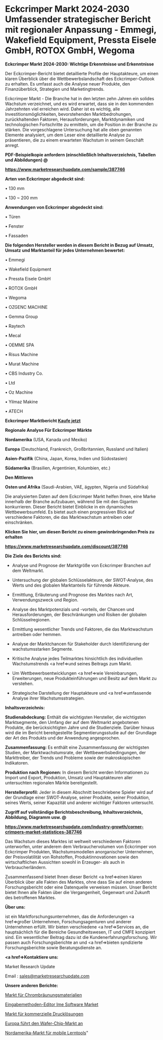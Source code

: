 # Eckcrimper Markt 2024-2030 Umfassender strategischer Bericht mit regionaler Anpassung - Emmegi, Wakefield Equipment, Pressta Eisele GmbH, ROTOX GmbH, Wegoma

<strong>Eckcrimper Markt 2024-2030: Wichtige Erkenntnisse und Erkenntnisse</strong>

Der Eckcrimper-Bericht bietet detaillierte Profile der Hauptakteure, um einen klaren Überblick über die Wettbewerbslandschaft des Eckcrimper-Outlook zu erhalten. Es umfasst auch die Analyse neuer Produkte, den Finanzüberblick, Strategien und Marketingtrends.

Eckcrimper Markt - Die Branche hat in den letzten zehn Jahren ein solides Wachstum verzeichnet, und es wird erwartet, dass sie in den kommenden Jahrzehnten viel erreichen wird. Daher ist es wichtig, alle Investitionsmöglichkeiten, bevorstehenden Marktbedrohungen, zurückhaltenden Faktoren, Herausforderungen, Marktdynamiken und technologischen Fortschritte zu ermitteln, um die Position in der Branche zu stärken. Die vorgeschlagene Untersuchung hat alle oben genannten Elemente analysiert, um dem Leser eine detaillierte Analyse zu präsentieren, die zu einem erwarteten Wachstum in seinem Geschäft anregt.



<strong><b>PDF-Beispielkopie anfordern (einschließlich Inhaltsverzeichnis, Tabellen und Abbildungen) @ </b></strong>

<strong><a href=https://www.marketresearchupdate.com/sample/387746>

<strong>https://www.marketresearchupdate.com/sample/387746</u></a></strong></strong>



<strong>Arten von Eckcrimper abgedeckt sind:</strong>

•  130 mm

• 130 ~ 200 mm



<strong>Anwendungen von Eckcrimper abgedeckt sind:</strong>

• Türen

• Fenster

• Fassaden



<strong>Die folgenden Hersteller werden in diesem Bericht in Bezug auf Umsatz, Umsatz und Marktanteil für jedes Unternehmen bewertet:</strong>

• Emmegi

• Wakefield Equipment

• Pressta Eisele GmbH

• ROTOX GmbH

• Wegoma

• OZGENC MACHINE

• Gemma Group

• Raytech

• Mecal

• OEMME SPA

• Risus Machine

• Murat Machine

• CBS Industry Co.

• Ltd

• Oz Machine

• Yilmaz Makine

• ATECH



<strong>Eckcrimper Marktbericht <a href=https://www.marketresearchupdate.com/buynow/387746>Kaufe jetzt</a></strong>



<strong>Regionale Analyse Für Eckcrimper Märkte</strong>



<strong>Nordamerika</strong> (USA, Kanada und Mexiko)



<strong>Europa</strong> (Deutschland, Frankreich, Großbritannien, Russland und Italien)



<strong>Asien-Pazifik</strong> (China, Japan, Korea, Indien und Südostasien)



<strong>Südamerika</strong> (Brasilien, Argentinien, Kolumbien, etc.)



<strong>Den Mittleren</strong> 

<strong>Osten und Afrika</strong> (Saudi-Arabien, VAE, ägypten, Nigeria und Südafrika)

Die analysierten Daten auf dem Eckcrimper Markt helfen Ihnen, eine Marke innerhalb der Branche aufzubauen, während Sie mit den Giganten konkurrieren. Dieser Bericht bietet Einblicke in ein dynamisches Wettbewerbsumfeld. Es bietet auch einen progressiven Blick auf verschiedene Faktoren, die das Marktwachstum antreiben oder einschränken.



<strong>Klicken Sie hier, um diesen Bericht zu einem gewinnbringenden Preis zu erhalten
</strong>

<strong><a href=https://www.marketresearchupdate.com/discount/387746>https://www.marketresearchupdate.com/discount/387746</b></u></strong></a>



<strong>Die Ziele des Berichts sind:</strong>

- Analyse und Prognose der Marktgröße von Eckcrimper Branchen auf dem Weltmarkt.

- Untersuchung der globalen Schlüsselakteure, der SWOT-Analyse, des Werts und des globalen Marktanteils für führende Akteure.

- Ermittlung, Erläuterung und Prognose des Marktes nach Art, Verwendungszweck und Region.

- Analyse des Marktpotenzials und -vorteils, der Chancen und Herausforderungen, der Beschränkungen und Risiken der globalen Schlüsselregionen.

- Ermittlung wesentlicher Trends und Faktoren, die das Marktwachstum antreiben oder hemmen.

- Analyse der Marktchancen für Stakeholder durch Identifizierung der wachstumsstarken Segmente.

- Kritische Analyse jedes Teilmarktes hinsichtlich des individuellen Wachstumstrends <a href=>und</a> seines Beitrags zum Markt.

- Um Wettbewerbsentwicklungen <a href=>wie</a> Vereinbarungen, Erweiterungen, neue Produkteinführungen und Besitz auf dem Markt zu verstehen.

- Strategische Darstellung der Hauptakteure und <a href=>umfas</a>sende Analyse ihrer Wachstumsstrategien.



<strong>Inhaltsverzeichnis:</strong>



<strong>Studienabdeckung:</strong> Enthält die wichtigsten Hersteller, die wichtigsten Marktsegmente, den Umfang der auf dem Weltmarkt angebotenen Produkte, die berücksichtigten Jahre und die Studienziele. Darüber hinaus wird die im Bericht bereitgestellte Segmentierungsstudie auf der Grundlage der Art des Produkts und der Anwendung angesprochen.



<strong>Zusammenfassung:</strong> Es enthält eine Zusammenfassung der wichtigsten Studien, der Marktwachstumsrate, der Wettbewerbsbedingungen, der Markttreiber, der Trends und Probleme sowie der makroskopischen Indikatoren.



<strong>Produktion nach Regionen:</strong> In diesem Bericht werden Informationen zu Import und Export, Produktion, Umsatz und Hauptakteuren aller untersuchten regionalen Märkte bereitgestellt.



<strong>Herstellerprofil:</strong> Jeder in diesem Abschnitt beschriebene Spieler wird auf der Grundlage einer SWOT-Analyse, seiner Produkte, seiner Produktion, seines Werts, seiner Kapazität und anderer wichtiger Faktoren untersucht.



<strong><b>Zugriff auf vollständige Berichtsbeschreibung, Inhaltsverzeichnis, Abbildung, Diagramm usw. @ </b></strong>

<strong><a href=https://www.marketresearchupdate.com/industry-growth/corner-crimpers-market-statistices-387746>https://www.marketresearchupdate.com/industry-growth/corner-crimpers-market-statistices-387746</a></strong>

Das Wachstum dieses Marktes ist weltweit verschiedenen Faktoren unterworfen, unter anderem dem Verbrauchervolumen von Eckcrimper von Eckcrimper Produkten, Wachstumsmodellen anorganischer Unternehmen, der Preisvolatilität von Rohstoffen, Produktinnovationen sowie den wirtschaftlichen Aussichten sowohl in Erzeuger- als auch in Verbraucherländern.

Zusammenfassend bietet Ihnen dieser Bericht <a href=>einen</a> klaren Überblick über alle Fakten des Marktes, ohne dass Sie auf einen anderen Forschungsbericht oder eine Datenquelle verweisen müssen. Unser Bericht bietet Ihnen alle Fakten über die Vergangenheit, Gegenwart und Zukunft des betroffenen Marktes.



<strong>Über uns:</strong>

 ist ein Marktforschungsunternehmen, das die Anforderungen <a href=>großer</a> Unternehmen, Forschungsagenturen und anderer Unternehmen erfüllt. Wir bieten verschiedene <a href=>Services</a> an, die hauptsächlich für die Bereiche Gesundheitswesen, IT und CMFE konzipiert sind. Ein wesentlicher Beitrag dazu ist die Kundenerfahrungsforschung. Wir passen auch Forschungsberichte an und <a href=>bieten</a> syndizierte Forschungsberichte sowie Beratungsdienste an.



<strong><a href=>Kontaktiere uns:</a></strong>

Market Research Update

Email : sales@marketresearchupdate.com



<strong>Unsere anderen Berichte:</strong>

<a href=https://www.linkedin.com/pulse/chrome-tanning-materials-market-growth-possibilities>Markt für Chrombräunungsmaterialien</a>

<a href=https://www.linkedin.com/pulse/input-method-editor-ime-software-market-size>Eingabemethoden-Editor Ime Software Market</a>

<a href=https://www.linkedin.com/pulse/commercial-printing-solution-market-research>Markt für kommerzielle Drucklösungen</a>

<a href=https://www.linkedin.com/pulse/europe-led-wafer-chip-market-2023-current-future-potential>Europa führt den Wafer-Chip-Markt an</a>

<a href=https://www.linkedin.com/pulse/north-america-mobile-learning-tools-market-challenges-zjxlf/>Nordamerika-Markt für mobile Lerntools</a>"
